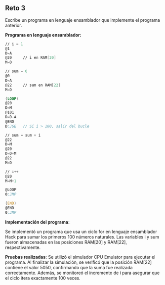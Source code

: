 ## Reto 3

Escribe un programa en lenguaje ensamblador que implemente el programa anterior.

**Programa en lenguaje ensamblador:**

```asm
// i = 1
@1
D=A
@20     // i en RAM[20]
M=D

// sum = 0
@0
D=A
@22     // sum en RAM[22]
M=D

(LOOP)
@20
D=M
@101
D=D-A
@END
D;JGE   // Si i > 100, salir del bucle

// sum = sum + i
@22
D=M
@20
D=D+M
@22
M=D

// i++
@20
M=M+1

@LOOP
0;JMP

(END)
@END
0;JMP
```

**Implementación del programa:**

Se implementó un programa que usa un ciclo for en lenguaje ensamblador Hack para sumar los primeros 100 números naturales. Las variables i y sum fueron almacenadas en las posiciones RAM[20] y RAM[22], respectivamente.

**Pruebas realizadas:**
Se utilizó el simulador CPU Emulator para ejecutar el programa. Al finalizar la simulación, se verificó que la posición RAM[22] contiene el valor 5050, confirmando que la suma fue realizada correctamente. Además, se monitoreó el incremento de i para asegurar que el ciclo itera exactamente 100 veces.